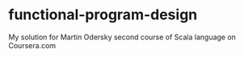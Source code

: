 # functional-program-design
My solution for Martin Odersky second course of Scala language on Coursera.com
